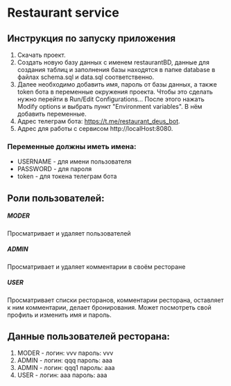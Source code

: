#  Restaurant service
## Инструкция по запуску приложения
1. Скачать проект.
2. Создать новую базу данных с именем restaurantBD, данные для создания таблиц и заполнения базы находятся в папке database в файлах schema.sql и data.sql соответственно.
3. Далее необходимо добавить имя, пароль от базы данных, а также token бота в переменные окружения проекта.
Чтобы это сделать нужно перейти в Run/Edit Configurations... После этого нажать Modify options и выбрать пункт "Environment variables". В нём добавить переменные.
4. Адрес телеграм бота: https://t.me/restaurant_deus_bot.
5. Адрес для работы с сервисом http://localHost:8080.
### Переменные должны иметь имена:  
- USERNAME - для имени пользователя
- PASSWORD - для пароля
- token - для токена телеграм бота


## Роли пользователей:
##### MODER
Просматривает и удаляет пользователей
##### ADMIN
Просматривает и удаляет комментарии в своём ресторане
##### USER 
Просматривает списки ресторанов, комментарии ресторана, оставляет к ним комментарии, делает бронирования.
Может посмотреть свой профиль и изменить имя и пароль.

## Данные пользователей ресторана:
1. MODER - логин: vvv пароль: vvv 
2. ADMIN - логин: qqq пароль: aaa 
3. ADMIN - логин: qqq1 пароль: aaa 
4. USER - логин: aaa пароль: aaa 




